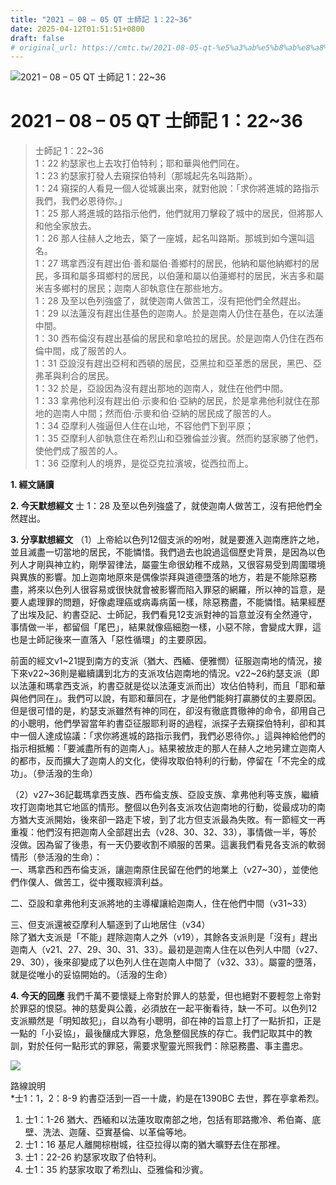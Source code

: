 ```yaml
---
title: "2021 – 08 – 05 QT 士師記 1：22~36"
date: 2025-04-12T01:51:51+0800
draft: false
# original_url: https://cmtc.tw/2021-08-05-qt-%e5%a3%ab%e5%b8%ab%e8%a8%98-1%ef%bc%9a2236
---
```


![2021 – 08 – 05 QT 士師記 1：22\~36](/images/qt.jpg   "2021 – 08 – 05 QT 士師記 1：22\~36")

# 2021 – 08 – 05 QT 士師記 1：22\~36

> 士師記 1：22\~36  
> 1：22 約瑟家也上去攻打伯特利；耶和華與他們同在。  
> 1：23 約瑟家打發人去窺探伯特利（那城起先名叫路斯）。  
> 1：24 窺探的人看見一個人從城裏出來，就對他說：「求你將進城的路指示我們，我們必恩待你。」  
> 1：25 那人將進城的路指示他們，他們就用刀擊殺了城中的居民，但將那人和他全家放去。  
> 1：26 那人往赫人之地去，築了一座城，起名叫路斯。那城到如今還叫這名。  
> 1：27 瑪拿西沒有趕出伯‧善和屬伯‧善鄉村的居民，他納和屬他納鄉村的居民，多珥和屬多珥鄉村的居民，以伯蓮和屬以伯蓮鄉村的居民，米吉多和屬米吉多鄉村的居民；迦南人卻執意住在那些地方。  
> 1：28 及至以色列強盛了，就使迦南人做苦工，沒有把他們全然趕出。  
> 1：29 以法蓮沒有趕出住基色的迦南人。於是迦南人仍住在基色，在以法蓮中間。  
> 1：30 西布倫沒有趕出基倫的居民和拿哈拉的居民。於是迦南人仍住在西布倫中間，成了服苦的人。  
> 1：31 亞設沒有趕出亞柯和西頓的居民，亞黑拉和亞革悉的居民，黑巴、亞弗革與利合的居民。  
> 1：32 於是，亞設因為沒有趕出那地的迦南人，就住在他們中間。  
> 1：33 拿弗他利沒有趕出伯‧示麥和伯‧亞納的居民，於是拿弗他利就住在那地的迦南人中間；然而伯‧示麥和伯‧亞納的居民成了服苦的人。  
> 1：34 亞摩利人強逼但人住在山地，不容他們下到平原；  
> 1：35 亞摩利人卻執意住在希烈山和亞雅倫並沙賓。然而約瑟家勝了他們，使他們成了服苦的人。  
> 1：36 亞摩利人的境界，是從亞克拉濱坡，從西拉而上。

**1. 經文誦讀**

**2.  今天默想經文**
士 1：28 及至以色列強盛了，就使迦南人做苦工，沒有把他們全然趕出。

**3. 分享默想經文**
（1）上帝給以色列12個支派的吩咐，就是要進入迦南應許之地，並且滅盡一切當地的居民，不能憐惜。我們過去也說過這個歷史背景，是因為以色列人才剛與神立約，剛學習律法，屬靈生命很幼稚不成熟，又很容易受到周圍環境與異族的影響。加上迦南地原來是偶像崇拜與道德墮落的地方，若是不能除惡務盡，將來以色列人很容易或很快就會被影響而陷入罪惡的網羅，所以神的旨意，是要人處理罪的問題，好像處理癌或病毒病菌一樣，除惡務盡，不能憐惜。結果經歷了出埃及記、約書亞記、士師記，我們看見12支派對神的旨意並沒有全然遵守，事情做一半，都留個「尾巴」，結果就像癌細胞一樣，小惡不除，會變成大罪，這也是士師記後來一直落入「惡性循環」的主要原因。

前面的經文v1\~21提到南方的支派（猶大、西緬、便雅憫）征服迦南地的情況，接下來v22\~36則是繼續講到北方的支派攻佔迦南地的情況。v22\~26約瑟支派（即以法蓮和瑪拿西支派，約書亞就是從以法蓮支派而出）攻佔伯特利，而且「耶和華與他們同在」。我們可以說，有耶和華同在，才是他們能夠打贏勝仗的主要原因。但是很可惜的是，約瑟支派雖然有神的同在，卻沒有徹底貫徹神的命令，卻用自己的小聰明，他們學習當年約書亞征服耶利哥的過程，派探子去窺探伯特利，卻和其中一個人達成協議：「求你將進城的路指示我們，我們必恩待你。」這與神給他們的指示相抵觸：「要滅盡所有的迦南人」。結果被放走的那人在赫人之地另建立迦南人的都市，反而擴大了迦南人的文化，使得攻取伯特利的行動，停留在「不完全的成功」。（參活潑的生命）

（2）v27\~36記載瑪拿西支族、西布倫支族、亞設支族、拿弗他利等支族，繼續攻打迦南地其它地區的情形。整個以色列各支派攻佔迦南地的行動，從最成功的南方猶大支派開始，後來卻一路走下坡，到了北方但支派最為失敗。有一節經文一再重複：他們沒有把迦南人全部趕出去（v28、30、32、33），事情做一半，等於沒做。因為留了後患，有一天仍要收割不順服的苦果。這裏我們看見各支派的軟弱情形（參活潑的生命）：  
一、瑪拿西和西布倫支派，讓迦南原住民留在他們的地業上（v27\~30），並使他們作僕人、做苦工，從中獲取經濟利益。

二、亞設和拿弗他利支派將地的主導權讓給迦南人，住在他們中間（v31\~33）

三、但支派還被亞摩利人驅逐到了山地居住（v34）  
除了猶大支派是「不能」趕除迦南人之外（v19），其餘各支派則是「沒有」趕出迦南人（v21、27、29、30、31、33）。最初是迦南人住在以色列人中間（v27、29、30），後來卻變成了以色列人住在迦南人中間了（v32、33）。屬靈的墮落，就是從唯小的妥協開始的。（活潑的生命）

**4. 今天的回應**
我們千萬不要懷疑上帝對於罪人的慈愛，但也絕對不要輕忽上帝對於罪惡的恨惡。神的慈愛與公義，必須放在一起平衡看待，缺一不可。以色列12支派顯然是「明知故犯」，自以為有小聰明，卻在神的旨意上打了一點折扣，正是一點的「小妥協」，最後釀成大罪惡，危急整個民族的存亡。我們記取其中的教訓，對於任何一點形式的罪惡，需要求聖靈光照我們：除惡務盡、事主盡忠。

![](/images/20210805.gif)

路線說明  
\*士1：1，2：8-9 約書亞活到一百一十歲，約是在1390BC 去世，葬在亭拿希烈。  
1. 士1：1-26 猶大、西緬和以法蓮攻取南部之地，包括有耶路撒冷、希伯崙、底壁、洗法、迦薩、亞實基倫、以革倫等地。  
2. 士1：16 基尼人離開棕樹城，往亞拉得以南的猶大曠野去住在那裡。  
3. 士1：22-26 約瑟家攻取了伯特利。  
4. 士1：35 約瑟家攻取了希烈山、亞雅倫和沙賓。
